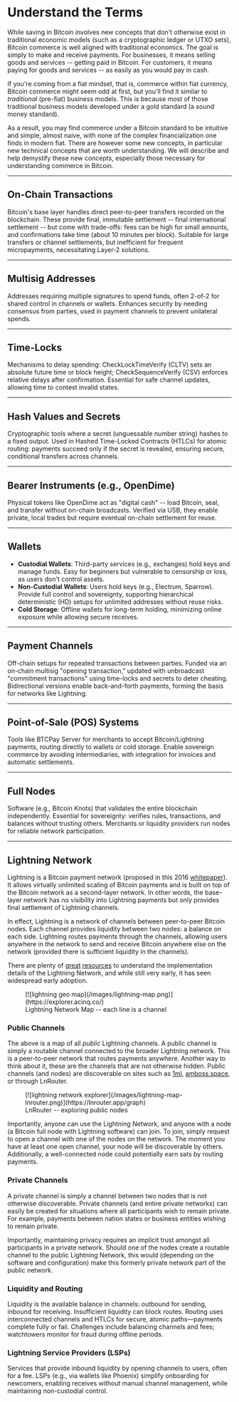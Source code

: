 <!--

Lord Jesus Christ
Son of the living God
Have mercy on me, a sinner

-->

# Understand the Terms

While saving in Bitcoin involves new concepts that don't otherwise exist in traditional economic models (such as a cryptographic ledger or UTXO sets), Bitcoin commerce is well aligned with traditional economics. The goal is simply to make and receive payments. For businesses, it means selling goods and services -- getting paid in Bitcoin. For customers, it means paying for goods and services -- as easily as you would pay in cash.

If you're coming from a fiat mindset, that is, commerce within fiat currency, Bitcoin commerce might seem odd at first, but you'll find it similar to *traditional* (pre-fiat) business models. This is because most of those traditional business models developed under a gold standard (a sound money standard).

As a result, you may find commerce under a Bitcoin standard to be intuitive and simple, almost naive, with none of the complex financialization one finds in modern fiat. There are however some new concepts, in particular new technical concepts that are worth understanding. We will describe and help demystify these new concepts, especially those necessary for understanding commerce in Bitcoin.




---

## On-Chain Transactions
Bitcoin's base layer handles direct peer-to-peer transfers recorded on the blockchain. These provide final, immutable settlement -- final international settlement -- but come with trade-offs: fees can be high for small amounts, and confirmations take time (about 10 minutes per block). Suitable for large transfers or channel settlements, but inefficient for frequent micropayments, necessitating Layer-2 solutions.




---

## Multisig Addresses
Addresses requiring multiple signatures to spend funds, often 2-of-2 for shared control in channels or wallets. Enhances security by needing consensus from parties, used in payment channels to prevent unilateral spends.





---

## Time-Locks
Mechanisms to delay spending: CheckLockTimeVerify (CLTV) sets an absolute future time or block height; CheckSequenceVerify (CSV) enforces relative delays after confirmation. Essential for safe channel updates, allowing time to contest invalid states.




---

## Hash Values and Secrets
Cryptographic tools where a secret (unguessable number string) hashes to a fixed output. Used in Hashed Time-Locked Contracts (HTLCs) for atomic routing: payments succeed only if the secret is revealed, ensuring secure, conditional transfers across channels.




---

## Bearer Instruments (e.g., OpenDime)
Physical tokens like OpenDime act as "digital cash" -- load Bitcoin, seal, and transfer without on-chain broadcasts. Verified via USB, they enable private, local trades but require eventual on-chain settlement for reuse.




---

## Wallets
- **Custodial Wallets**: Third-party services (e.g., exchanges) hold keys and manage funds. Easy for beginners but vulnerable to censorship or loss, as users don't control assets.
- **Non-Custodial Wallets**: Users hold keys (e.g., Electrum, Sparrow). Provide full control and sovereignty, supporting hierarchical deterministic (HD) setups for unlimited addresses without reuse risks.
- **Cold Storage**: Offline wallets for long-term holding, minimizing online exposure while allowing secure receives.




---

## Payment Channels
Off-chain setups for repeated transactions between parties. Funded via an on-chain multisig "opening transaction," updated with unbroadcast "commitment transactions" using time-locks and secrets to deter cheating. Bidirectional versions enable back-and-forth payments, forming the basis for networks like Lightning.




---

## Point-of-Sale (POS) Systems
Tools like BTCPay Server for merchants to accept Bitcoin/Lightning payments, routing directly to wallets or cold storage. Enable sovereign commerce by avoiding intermediaries, with integration for invoices and automatic settlements.




---

## Full Nodes
Software (e.g., Bitcoin Knots) that validates the entire blockchain independently. Essential for sovereignty: verifies rules, transactions, and balances without trusting others. Merchants or liquidity providers run nodes for reliable network participation.




---

## Lightning Network
Lightning is a Bitcoin payment network (proposed in this 2016 [whitepaper](https://lightning.network/lightning-network-paper.pdf)). It allows virtually unlimited scaling of Bitcoin payments and is built on top of the Bitcoin network as a second-layer network. In other words, the base-layer network has no visibility into Lightning payments but only provides final settlement of Lightning channels.

In effect, Lightning is a network of channels between peer-to-peer Bitcoin nodes. Each channel provides liquidity between two nodes: a balance on each side. Lightning routes payments through the channels, allowing users anywhere in the network to send and receive Bitcoin anywhere else on the network (provided there is sufficient liquidity in the channels).

There are plenty of [great](https://medium.com/softblocks/lightning-network-in-depth-part-1-payment-channels-b943607950dd) [resources](https://bitcoinmagazine.com/technical/understanding-the-lightning-network-part-building-a-bidirectional-payment-channel-1464710791) to understand the implementation details of the Lightning Network, and while still very early, it has seen widespread early adoption.

<figure markdown>
  [![lightning geo map](/images/lightning-map.png)](https://explorer.acinq.co/)
  <figcaption>Lightning Network Map -- each line is a channel</figcaption>
</figure>

### Public Channels
The above is a map of all *public* Lightning channels. A public channel is simply a routable channel connected to the broader Lightning network. This is a peer-to-peer network that routes payments anywhere. Another way to think about it, these are the channels that are not otherwise hidden. Public channels (and nodes) are discoverable on sites such as [1ml](https://1ml.com/), [amboss.space](https://amboss.space/), or through LnRouter.

<figure markdown>
  [![lightning network explorer](/images/lightning-map-lnrouter.png)](https://lnrouter.app/graph)
  <figcaption>LnRouter -- exploring public nodes</figcaption>
</figure>

Importantly, anyone can use the Lightning Network, and anyone with a node (a Bitcoin full node with Lightning software) can join. To join, simply request to open a channel with one of the nodes on the network. The moment you have at least one open channel, your node will be discoverable by others. Additionally, a well-connected node could potentially earn sats by routing payments.

### Private Channels
A private channel is simply a channel between two nodes that is not otherwise discoverable. Private channels (and entire private networks) can easily be created for situations where all participants wish to remain private. For example, payments between nation states or business entities wishing to remain private.

Importantly, maintaining privacy requires an implicit trust amongst all participants in a private network. Should one of the nodes create a routable channel to the public Lightning Network, this would (depending on the software and configuration) make this formerly private network part of the public network.

### Liquidity and Routing
Liquidity is the available balance in channels: outbound for sending, inbound for receiving. Insufficient liquidity can block routes. Routing uses interconnected channels and HTLCs for secure, atomic paths—payments complete fully or fail. Challenges include balancing channels and fees; watchtowers monitor for fraud during offline periods.

### Lightning Service Providers (LSPs)
Services that provide inbound liquidity by opening channels to users, often for a fee. LSPs (e.g., via wallets like Phoenix) simplify onboarding for newcomers, enabling receives without manual channel management, while maintaining non-custodial control.




